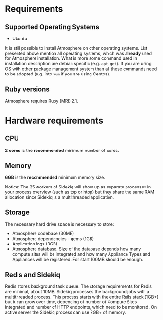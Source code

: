 # Requirements

## Supported Operating Systems

- Ubuntu

It is still possible to install Atmosphere on other operating systems. List
presented above mention all operating systems, which was **already** used for
Atmosphere installation. What is more some command used in installation
description are debian specific (e.g. `apt-get`). If you are using OS with other
package management system than all these commands need to be adopted (e.g. into
`yum` if you are using Centos).

## Ruby versions

Atmosphere requires Ruby (MRI) 2.1.

# Hardware requirements

## CPU

**2 cores** is the **recommended** minimum number of cores.

## Memory

**6GB** is the **recommended** minimum memory size.

Notice: The 25 workers of Sidekiq will show up as separate processes in your process overview (such as top or htop) but they share the same RAM allocation since Sidekiq is a multithreaded application.

## Storage

The necessary hard drive space is necessary to store:

- Atmosphere codebase (30MB)
- Atmosphere dependencies - gems (1GB)
- Application logs (3GB)
- Atmosphere database. Size of the database depends how many compute sites
will be integrated and how many Appliance Types and Appliances will be
registered. For start 100MB should be enough.

## Redis and Sidekiq

Redis stores background task queue. The storage requirements for Redis are minimal,
about 10MB. Sidekiq processes the background jobs with a multithreaded process.
This process starts with the entire Rails stack (1GB+) but it can grow over time,
depending of number of Compute Sites integrated and number of HTTP endpoints, which
need to be monitored. On active server the Sidekiq process can use 2GB+ of memory.